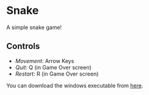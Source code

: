 # Snake
​A simple snake game!

## Controls
- *Movement*: Arrow Keys
- *Quit*: Q (in Game Over screen)​
- *Restart*: R (in Game Over screen)

You can download the windows executable from [here](https://maxx-devs.itch.io/snake-game).